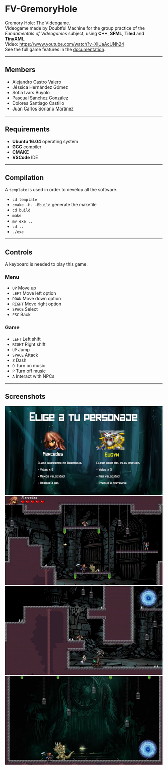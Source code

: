 # FV-GremoryHole
Gremory Hole: The Videogame.
<br>
Videogame made by Doubtful Machine for the group practice of the *Fundamentals of Videogames* subject, using **C++**, **SFML**, **Tiled** and **TinyXML**.
<br>
Vídeo: https://www.youtube.com/watch?v=XlUaAcUNh24
<br>
See the full game features in the [documentation](https://github.com/AlejandroDCastro/FV-GremoryHole/blob/main/doc/documentacion.pdf).

***

## Members
* Alejandro Castro Valero
* Jéssica Hernández Gómez
* Sofía Ivars Buyolo
* Pascual Sánchez González
* Dolores Santiago Castillo
* Juan Carlos Soriano Martínez

***

## Requirements
* **Ubuntu 16.04** operating system
* **GCC** compiler
* **CMAKE**
* **VSCode** IDE

***

## Compilation
A `template` is used in order to develop all the software.

* `cd template`
* `cmake -H. -Bbuild` generate the makefile
* `cd build`
* `make`
* `mv exe ..`
* `cd ..`
* `./exe`

***

## Controls
A keyboard is needed to play this game.

### Menu
* `UP` Move up
* `LEFT` Move left option
* `DOWN` Move down option
* `RIGHT` Move right option
* `SPACE` Select
* `ESC` Back

### Game
* `LEFT` Left shift
* `RIGHT` Right shift
* `UP` Jump
* `SPACE` Attack
* `Z` Dash
* `O` Turn on music
* `P` Turn off music
* `A` Interact with NPCs

***

## Screenshots

<img src="https://github.com/AlejandroDCastro/FV-GremoryHole/blob/main/pics/pic1.png" alt="Picture 1" width="600">

<img src="https://github.com/AlejandroDCastro/FV-GremoryHole/blob/main/pics/pic2.png" alt="Picture 2" width="600">

<img src="https://github.com/AlejandroDCastro/FV-GremoryHole/blob/main/pics/pic3.png" alt="Picture 3" width="600">

<img src="https://github.com/AlejandroDCastro/FV-GremoryHole/blob/main/pics/pic5.png" alt="Picture 5" width="600">

